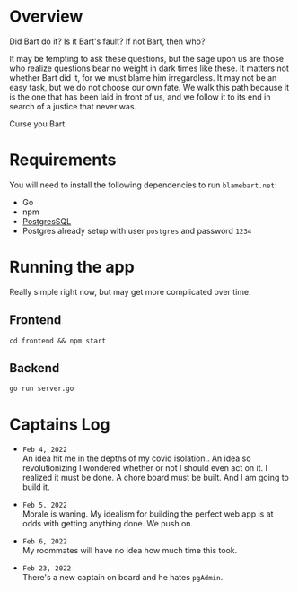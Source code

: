 # Overview
Did Bart do it? Is it Bart's fault? If not Bart, then who?

It may be tempting to ask these questions, but the sage upon us are those who realize questions bear no weight in dark times like these. It matters not whether Bart did it, for we must blame him irregardless. It may not be an easy task, but we do not choose our own fate. We walk this path because it is the one that has been laid in front of us, and we follow it to its end in search of a justice that never was.

Curse you Bart.

# Requirements
You will need to install the following dependencies to run `blamebart.net`:
- Go
- npm
- [PostgresSQL](https://www.enterprisedb.com/downloads/postgres-postgresql-downloads)
- Postgres already setup with user `postgres` and password `1234`

# Running the app
Really simple right now, but may get more complicated over time.
## Frontend
`cd frontend && npm start`

## Backend
`go run server.go`

# Captains Log

- `Feb 4, 2022`  
  An idea hit me in the depths of my covid isolation.. An idea so revolutionizing I wondered whether or not I should even act on it. I realized it must be done. A chore board must be built. And I am going to build it.

- `Feb 5, 2022`  
  Morale is waning. My idealism for building the perfect web app is at odds with getting anything done. We push on.

- `Feb 6, 2022`  
  My roommates will have no idea how much time this took.

- `Feb 23, 2022`  
  There's a new captain on board and he hates `pgAdmin`.



